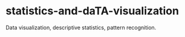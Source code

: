 # statistics-and-daTA-visualization
Data visualization, descriptive statistics, pattern recognition.
